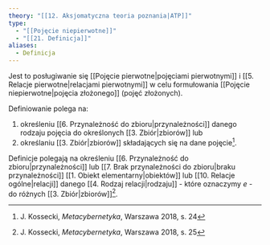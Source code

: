 ```yaml
---
theory: "[[12. Aksjomatyczna teoria poznania|ATP]]"
type:
  - "[[Pojęcie niepierwotne]]"
  - "[[21. Definicja]]"
aliases:
  - Definicja
---
```

Jest to posługiwanie się [[Pojęcie pierwotne|pojęciami pierwotnymi]] i [[5. Relacje pierwotne|relacjami pierwotnymi]] w celu formułowania [[Pojęcie niepierwotne|pojęcia złożonego]] (pojęć złożonych).

Definiowanie polega na:
1. określeniu [[6. Przynależność do zbioru|przynależności]] danego rodzaju pojęcia do określonych [[3. Zbiór|zbiorów]] lub
2. określaniu [[3. Zbiór|zbiorów]] składających się na dane pojęcie[^1].

Definicje polegają na określeniu [[6. Przynależność do zbioru|przynależności]] lub [[7. Brak przynależności do zbioru|braku przynależności]] [[1. Obiekt elementarny|obiektów]] lub [[10. Relacje ogólne|relacji]] danego [[4. Rodzaj relacji|rodzaju]] - które oznaczymy $e$ - do różnych [[3. Zbiór|zbiorów]][^2].

[^1]: J. Kossecki, *Metacybernetyka*, Warszawa 2018, s. 24
[^2]: J. Kossecki, *Metacybernetyka*, Warszawa 2018, s. 25